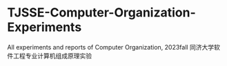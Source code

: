 # TJSSE-Computer-Organization-Experiments
All experiments and reports of Computer Organization, 2023fall 同济大学软件工程专业计算机组成原理实验
